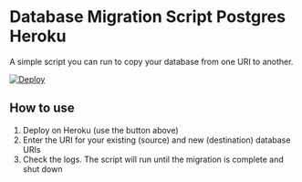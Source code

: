 # Database Migration Script Postgres Heroku
A simple script you can run to copy your database from one URI to another.

[![Deploy](https://www.herokucdn.com/deploy/button.svg)](https://heroku.com/deploy)

## How to use
1. Deploy on Heroku (use the button above)
2. Enter the URI for your existing (source) and new (destination) database URIs
3. Check the logs. The script will run until the migration is complete and shut down
